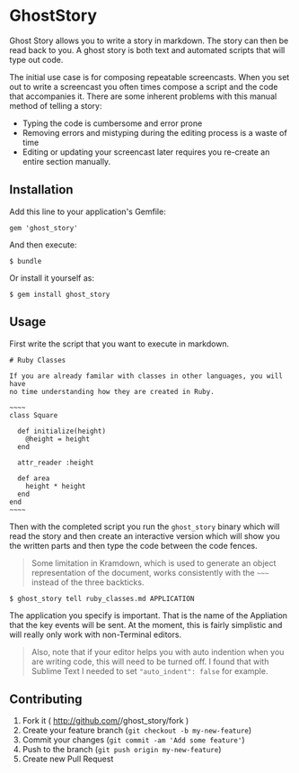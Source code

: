 # GhostStory

Ghost Story allows you to write a story in markdown. The story can then be
read back to you. A ghost story is both text and automated scripts that will
type out code.

The initial use case is for composing repeatable screencasts. When you set out
to write a screencast you often times compose a script and the code that
accompanies it. There are some inherent problems with this manual method of
telling a story:

- Typing the code is cumbersome and error prone
- Removing errors and mistyping during the editing process is a waste of time
- Editing or updating your screencast later requires you re-create an entire section manually.

## Installation

Add this line to your application's Gemfile:

    gem 'ghost_story'

And then execute:

    $ bundle

Or install it yourself as:

    $ gem install ghost_story

## Usage

First write the script that you want to execute in markdown.

    # Ruby Classes

    If you are already familar with classes in other languages, you will have
    no time understanding how they are created in Ruby.

    ~~~~
    class Square

      def initialize(height)
        @height = height
      end

      attr_reader :height

      def area
        height * height
      end
    end
    ~~~~

Then with the completed script you run the `ghost_story` binary which will
read the story and then create an interactive version which will show you the
written parts and then type the code between the code fences.

> Some limitation in Kramdown, which is used to generate an object representation
> of the document, works consistently with the `~~~` instead of the three backticks.

```
$ ghost_story tell ruby_classes.md APPLICATION
```

The application you specify is important. That is the name of the
Appliation that the key events will be sent. At the moment, this is
fairly simplistic and will really only work with non-Terminal editors.

> Also, note that if your editor helps you with auto indention when you are
> writing code, this will need to be turned off. I found that
> with Sublime Text I needed to set `"auto_indent": false` for example.

## Contributing

1. Fork it ( http://github.com/<my-github-username>/ghost_story/fork )
2. Create your feature branch (`git checkout -b my-new-feature`)
3. Commit your changes (`git commit -am 'Add some feature'`)
4. Push to the branch (`git push origin my-new-feature`)
5. Create new Pull Request
